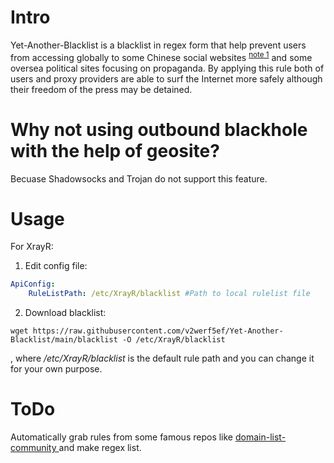 # Intro

Yet-Another-Blacklist is a blacklist in regex form that help prevent users from accessing globally to some Chinese social websites <sup>[note 1](https://github.com/XTLS/Xray-core/discussions/593#discussioncomment-845165)</sup> and some oversea political sites focusing on propaganda. By applying this rule both of users and proxy providers are able to surf the Internet more safely although their freedom of the press may be detained.

# Why not using outbound blackhole with the help of geosite?

Becuase Shadowsocks and Trojan do not support this feature.

# Usage

For XrayR:

1. Edit config file:

```yml
ApiConfig:
    RuleListPath: /etc/XrayR/blacklist #Path to local rulelist file
```

2. Download blacklist:

```
wget https://raw.githubusercontent.com/v2werf5ef/Yet-Another-Blacklist/main/blacklist -O /etc/XrayR/blacklist
```

, where */etc/XrayR/blacklist* is the default rule path and you can change it for your own purpose.

# ToDo

Automatically grab rules from some famous repos like [domain-list-community
](https://github.com/v2fly/domain-list-community) and make regex list.
